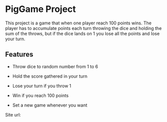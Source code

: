 # PigGame Project

This project is a game that when one player reach 100 points wins. The player has to accumulate points each turn throwing the dice and holding the sum of the throws, but if the dice lands on 1 you lose all the points and lose your turn.

## Features

- Throw dice to random number from 1 to 6

- Hold the score gathered in your turn

- Lose your turn if you throw 1

- Win if you reach 100 points

- Set a new game whenever you want

Site url:

